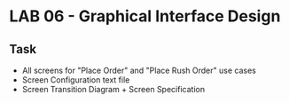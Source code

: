 # LAB 06 - Graphical Interface Design

## Task

- All screens for "Place Order" and "Place Rush Order" use cases
- Screen Configuration text file
- Screen Transition Diagram + Screen Specification
